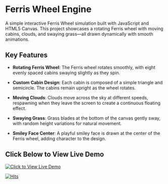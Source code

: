 # Ferris Wheel Engine

A simple interactive Ferris Wheel simulation built with JavaScript and HTML5 Canvas. This project showcases a rotating Ferris wheel with moving cabins, clouds, and swaying grass—all drawn dynamically with smooth animations.

## Key Features

- **Rotating Ferris Wheel**: The Ferris wheel rotates smoothly, with eight evenly spaced cabins swaying slightly as they spin.
  
- **Custom Cabin Design**: Each cabin is composed of a simple triangle and semicircle. The cabins remain upright as the wheel rotates.

- **Moving Clouds**: Clouds move across the sky at different speeds, respawning when they leave the screen to create a continuous floating effect.

- **Swaying Grass**: Grass blades at the bottom of the canvas gently sway, with random height variations for natural movement.

- **Smiley Face Center**: A playful smiley face is drawn at the center of the Ferris wheel, adding character to the design.

## Click Below to View Live Demo

[![Click to View Live Demo](https://github.com/user-attachments/assets/3a766dca-4e5a-418f-8d32-a6ac47fe7ac1)](https://samgilmore.dev/FerrisWheelEngine/)

[![Hits](https://hits.seeyoufarm.com/api/count/incr/badge.svg?url=https%3A%2F%2Fgithub.com%2Fsamgilmore%2FFerrisWheelEngine&count_bg=%233D66C8&title_bg=%23555555&icon=&icon_color=%23E7E7E7&title=Views&edge_flat=false)](https://hits.seeyoufarm.com)
